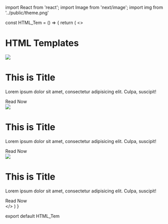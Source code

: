import React from 'react';
import Image from 'next/image';
import img from '../public/theme.png'

const HTML_Tem = () => {
    return (
        <>
            <div className="card justify-center w-full mt-5">
                <h1 className="text-3xl text-pink-700 underline font-Ubuntu mt-10 ml-16">HTML Templates</h1>
                <div className="wrap flex flex-wrap justify-center md:m-10 m-1">
                    <div className="card_hero shadow-2xl w-[400px] rounded-2xl m-10 cursor-pointer">
                        <Image src={img} width={400} height={225} />
                        <h1 className="m-5 text-lg font-Poppins text-left">
                            This is Title
                        </h1>
                        <p className="m-5">Lorem ipsum dolor sit amet, consectetur adipisicing elit. Culpa, suscipit!</p>
                        <div className="btn m-10">
                            <a className="bg-blue-700 px-5 py-3 text-white md:text-xl text-sm rounded-xl hover:bg-blue-600">
                                Read Now
                            </a>
                        </div>
                    </div>
                    <div className="card_hero shadow-2xl w-[400px] rounded-2xl m-10 cursor-pointer">
                        <Image src={img} width={400} height={225} />
                        <h1 className="m-5 text-lg font-Poppins text-left">
                            This is Title
                        </h1>
                        <p className="m-5">Lorem ipsum dolor sit amet, consectetur adipisicing elit. Culpa, suscipit!</p>
                        <div className="btn m-10">
                            <a className="bg-blue-700 px-5 py-3 text-white md:text-xl text-sm rounded-xl hover:bg-blue-600">
                                Read Now
                            </a>
                        </div>
                    </div>
                    <div className="card_hero shadow-2xl w-[400px] rounded-2xl m-10 cursor-pointer">
                        <Image src={img} width={400} height={225} />
                        <h1 className="m-5 text-lg font-Poppins text-left">
                            This is Title
                        </h1>
                        <p className="m-5">Lorem ipsum dolor sit amet, consectetur adipisicing elit. Culpa, suscipit!</p>
                        <div className="btn m-10">
                            <a className="bg-blue-700 px-5 py-3 text-white md:text-xl text-sm rounded-xl hover:bg-blue-600">
                                Read Now
                            </a>
                        </div>
                    </div>
                </div>
            </div>
        </>
    )
}

export default HTML_Tem
